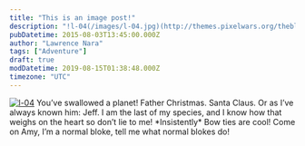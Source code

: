 ```yaml
---
title: "This is an image post!"
description: "!l-04(/images/l-04.jpg)(http://themes.pixelwars.org/theblogger/default/wp-content/uploads/sites/12/2016/08/l-04.jpg) You’ve swallowed a planet! Father Chris..."
pubDatetime: 2015-08-03T13:45:00.000Z
author: "Lawrence Nara"
tags: ["Adventure"]
draft: true
modDatetime: 2019-08-15T01:38:48.000Z
timezone: "UTC"
---
```


[![l-04](/images/l-04.jpg)](http://themes.pixelwars.org/theblogger/default/wp-content/uploads/sites/12/2016/08/l-04.jpg) You’ve swallowed a planet! Father Christmas. Santa Claus. Or as I’ve always known him: Jeff. I am the last of my species, and I know how that weighs on the heart so don’t lie to me! \*Insistently\* Bow ties are cool! Come on Amy, I’m a normal bloke, tell me what normal blokes do!